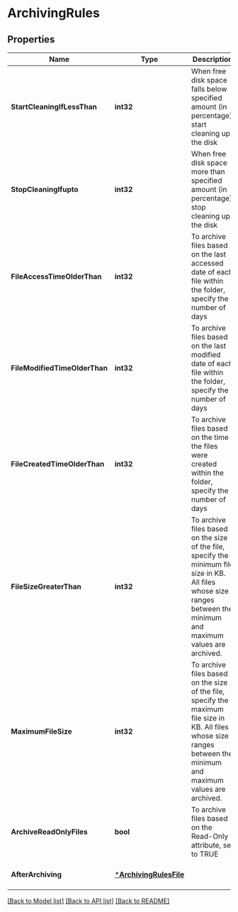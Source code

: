 # ArchivingRules

## Properties
Name | Type | Description | Notes
------------ | ------------- | ------------- | -------------
**StartCleaningIfLessThan** | **int32** | When free disk space falls below specified amount (in percentage), start cleaning up the disk | [optional] [default to 50]
**StopCleaningIfupto** | **int32** | When free disk space more than specified amount (in percentage), stop cleaning up the disk | [optional] [default to 80]
**FileAccessTimeOlderThan** | **int32** | To archive files based on the last accessed date of each file within the folder, specify the number of days | [optional] [default to 90]
**FileModifiedTimeOlderThan** | **int32** | To archive files based on the last modified date of each file within the folder, specify the number of days | [optional] [default to 90]
**FileCreatedTimeOlderThan** | **int32** | To archive files based on the time the files were created within the folder, specify the number of days | [optional] [default to 0]
**FileSizeGreaterThan** | **int32** | To archive files based on the size of the file, specify the minimum file size in KB. All files whose size ranges between the minimum and maximum values are archived. | [optional] [default to 1024]
**MaximumFileSize** | **int32** | To archive files based on the size of the file, specify the maximum file size in KB. All files whose size ranges between the minimum and maximum values are archived. | [optional] [default to 0]
**ArchiveReadOnlyFiles** | **bool** | To archive files based on the Read-Only attribute, set to TRUE | [optional] [default to false]
**AfterArchiving** | [***ArchivingRulesFile**](ArchivingRulesFile.md) |  | [optional] [default to null]

[[Back to Model list]](../README.md#documentation-for-models) [[Back to API list]](../README.md#documentation-for-api-endpoints) [[Back to README]](../README.md)

